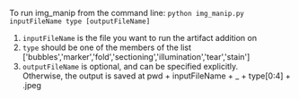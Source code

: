 To run img_manip from the command line:
`python img_manip.py inputFileName type [outputFileName]`
1. `inputFileName` is the file you want to run the artifact addition on
2. `type` should be one of the members of the list ['bubbles','marker','fold','sectioning','illumination','tear','stain']
3. `outputFileName` is optional, and can be specified explicitly.  
  Otherwise, the output is saved at pwd + inputFileName + _ + type[0:4] + .jpeg

